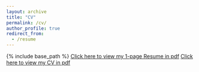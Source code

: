 ```yaml
---
layout: archive
title: "CV"
permalink: /cv/
author_profile: true
redirect_from:
  - /resume
---
```


{% include base_path %}
[Click here to view my 1-page Resume in pdf](http://50417.github.io/files/Sohil_Resume.pdf)
[Click here to view my CV in pdf](http://50417.github.io/files/Sohil_CV.pdf)
